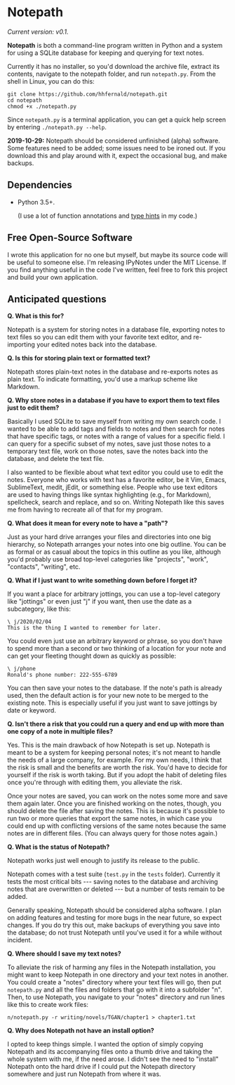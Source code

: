 # Notepath

*Current version: v0.1.*

**Notepath** is both a command-line program written in Python and a system for using a SQLite database for keeping and querying for text notes.

Currently it has no installer, so you'd download the archive file, extract its contents, navigate to the notepath folder, and run `notepath.py`. From the shell in Linux, you can do this:

    git clone https://github.com/hhfernald/notepath.git
    cd notepath
    chmod +x ./notepath.py

Since `notepath.py` is a terminal application, you can get a quick help screen by entering `./notepath.py --help`.

**2019-10-29:** Notepath should be considered unfinished (alpha) software. Some features need to be added; some issues need to be ironed out. If you download this and play around with it, expect the occasional bug, and make backups.


## Dependencies

-   Python 3.5+.

    (I use a lot of function annotations and
    [type hints](https://docs.python.org/3/library/typing.html)
    in my code.)


## Free Open-Source Software

I wrote this application for no one but myself, but maybe its source code will be useful to someone else. I'm releasing IPyNotes under the MIT License. If you find anything useful in the code I've written, feel free to fork this project and build your own application.


## Anticipated questions

**Q. What is this for?**

Notepath is a system for storing notes in a database file, exporting notes to text files so you can edit them with your favorite text editor, and re-importing your edited notes back into the database.

**Q. Is this for storing plain text or formatted text?**

Notepath stores plain-text notes in the database and re-exports notes as plain text. To indicate formatting, you'd use a markup scheme like Markdown.

**Q. Why store notes in a database if you have to export them to text files just to edit them?**

Basically I used SQLite to save myself from writing my own search code. I wanted to be able to add tags and fields to notes and then search for notes that have specific tags, or notes with a range of values for a specific field. I can query for a specific subset of my notes, save just those notes to a temporary text file, work on those notes, save the notes back into the database, and delete the text file.

I also wanted to be flexible about what text editor you could use to edit the notes. Everyone who works with text has a favorite editor, be it Vim, Emacs, SublimeText, medit, jEdit, or something else. People who use text editors are used to having things like syntax highlighting (e.g., for Markdown), spellcheck, search and replace, and so on. Writing Notepath like this saves me from having to recreate all of that for my program.

**Q. What does it mean for every note to have a "path"?**

Just as your hard drive arranges your files and directories into one big hierarchy, so Notepath arranges your notes into one big outline. You can be as formal or as casual about the topics in this outline as you like, although you'd probably use broad top-level categories like "projects", "work", "contacts", "writing", etc.

**Q. What if I just want to write something down before I forget it?**

If you want a place for arbitrary jottings, you can use a top-level category like "jottings" or even just "j" if you want, then use the date as a subcategory, like this:

    \ j/2020/02/04
    This is the thing I wanted to remember for later.

You could even just use an arbitrary keyword or phrase, so you don't have to spend more than a second or two thinking of a location for your note and can get your fleeting thought down as quickly as possible:

    \ j/phone
    Ronald's phone number: 222-555-6789

You can then save your notes to the database. If the note's path is already used, then the default action is for your new note to be merged to the existing note. This is especially useful if you just want to save jottings by date or keyword.

**Q. Isn't there a risk that you could run a query and end up with more than one copy of a note in multiple files?**

Yes. This is the main drawback of how Notepath is set up. Notepath is meant to be a system for keeping personal notes; it's not meant to handle the needs of a large company, for example. For my own needs, I think that the risk is small and the benefits are worth the risk. You'd have to decide for yourself if the risk is worth taking. But if you adopt the habit of deleting files once you're through with editing them, you alleviate the risk.

Once your notes are saved, you can work on the notes some more and save them again later. Once you are finished working on the notes, though, you should delete the file after saving the notes. This is because it's possible to run two or more queries that export the same notes, in which case you could end up with conflicting versions of the same notes because the same notes are in different files. (You can always query for those notes again.)

**Q. What is the status of Notepath?**

Notepath works just well enough to justify its release to the public.

Notepath comes with a test suite (`test.py` in the `tests` folder). Currently it tests the most critical bits --- saving notes to the database and archiving notes that are overwritten or deleted --- but a number of tests remain to be added.

Generally speaking, Notepath should be considered alpha software. I plan on adding features and testing for more bugs in the near future, so expect changes. If you do try this out, make backups of everything you save into the database; do not trust Notepath until you've used it for a while without incident.

**Q. Where should I save my text notes?**

To alleviate the risk of harming any files in the Notepath installation, you might want to keep Notepath in one directory and your text notes in another. You could create a "notes" directory where your text files will go, then put `notepath.py` and all the files and folders that go with it into a subfolder "n". Then, to use Notepath, you navigate to your "notes" directory and run lines like this to create work files:

    n/notepath.py -r writing/novels/TGAN/chapter1 > chapter1.txt

**Q. Why does Notepath not have an install option?**

I opted to keep things simple. I wanted the option of simply copying Notepath and its accompanying files onto a thumb drive and taking the whole system with me, if the need arose. I didn't see the need to "install" Notepath onto the hard drive if I could put the Notepath directory somewhere and just run Notepath from where it was.



[changelog]: https://github.com/hhfernald/notepath/blob/master/CHANGELOG.md
[wiki]: https://github.com/hhfernald/notepath/wiki
